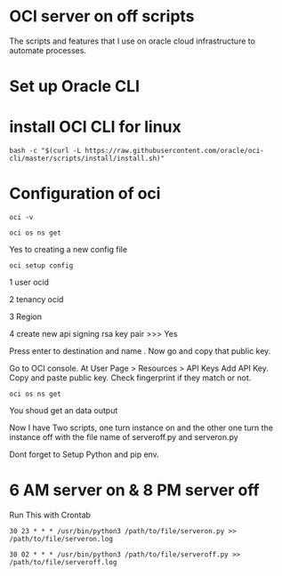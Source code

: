 # OCI server on off scripts
The scripts and features that I use on oracle cloud infrastructure to automate processes.

# Set up Oracle CLI

# install OCI CLI for linux

<!-- log into linux terminal -->

```bash -c "$(curl -L https://raw.githubusercontent.com/oracle/oci-cli/master/scripts/install/install.sh)"```

<!-- press enter to set everything default -->

# Configuration of oci

```oci -v```

```oci os ns get ```

Yes to creating a new config file

```oci setup config```

1   user ocid

2   tenancy ocid

3   Region 

4   create new api signing rsa key pair >>> Yes

Press enter to destination and name .
Now go and copy that public key. 

Go to OCI console.
At User Page > Resources > API Keys
Add API Key.
Copy and paste public key.
Check fingerprint if they match or not.


```oci os ns get```


You shoud get an data output

Now I have Two scripts, one turn instance on and the other one turn the instance off with the file name of serveroff.py and serveron.py

Dont forget to Setup Python and pip env.

<!-- Please change the instance_ocid according to your need. -->

<!-- Run those scripts with crontab -->
<!-- copy and paste this  -->

# 6 AM server on & 8 PM server off

Run This with Crontab

```30 23 * * * /usr/bin/python3 /path/to/file/serveron.py >> /path/to/file/serveron.log ```

```30 02 * * * /usr/bin/python3 /path/to/file/serveroff.py >> /path/to/file/serveroff.log```
